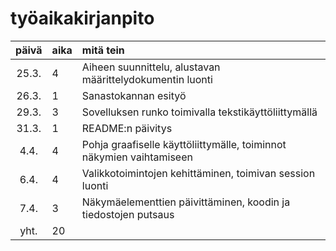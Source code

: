 # työaikakirjanpito

| päivä | aika | mitä tein |
| :----:|:-----| :-----|
| 25.3. | 4    | Aiheen suunnittelu, alustavan määrittelydokumentin luonti |
| 26.3. | 1    | Sanastokannan esityö |
| 29.3. | 3    | Sovelluksen runko toimivalla tekstikäyttöliittymällä |
| 31.3. | 1    | README:n päivitys |
| 4.4.  | 4    | Pohja graafiselle käyttöliittymälle, toiminnot näkymien vaihtamiseen |
| 6.4.  | 4    | Valikkotoimintojen kehittäminen, toimivan session luonti |
| 7.4.  | 3    | Näkymäelementtien päivittäminen, koodin ja tiedostojen putsaus |
| yht.  | 20   | | 
